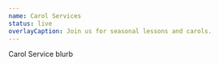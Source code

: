 ```yaml
---
name: Carol Services
status: live
overlayCaption: Join us for seasonal lessons and carols.
---
```

Carol Service blurb
